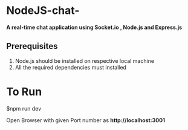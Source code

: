 # NodeJS-chat-
**A real-time chat application using Socket.io , Node.js and Express.js**

## Prerequisites
1. Node.js should be installed on respective local machine 
2. All the required dependencies must installed 

# To Run
$npm run dev

Open Browser with given Port number as **http://localhost:3001**








